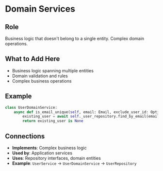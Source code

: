 # Domain Services

## Role
Business logic that doesn't belong to a single entity. Complex domain operations.

## What to Add Here
- Business logic spanning multiple entities
- Domain validation and rules
- Complex business operations

## Example
```python
class UserDomainService:
    async def is_email_unique(self, email: Email, exclude_user_id: Optional[UserId] = None) -> bool:
        existing_user = await self._user_repository.find_by_email(email)
        return existing_user is None
```

## Connections
- **Implements**: Complex business logic
- **Used by**: Application services
- **Uses**: Repository interfaces, domain entities
- **Example**: `UserService` → `UserDomainService` → `UserRepository`
